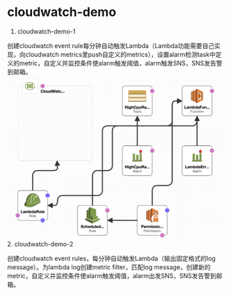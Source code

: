 # cloudwatch-demo
1. cloudwatch-demo-1

创建cloudwatch event rule每分钟自动触发Lambda（Lambda功能需要自己实现，向cloudwatch     metrics里push自定义的metrics），设置alarm检测task中定义的metric，自定义并监控条件使alarm触发阈值，alarm触发SNS，SNS发告警到邮箱。
![](https://raw.githubusercontent.com/shitlsh/picture/main/img/20210626220805.png)
2. cloudwatch-demo-2

创建cloudwatch event rules，每分钟自动触发Lambda（输出固定格式的log message）。为lambda log创建metric filter，匹配log message，创建新的metric，自定义并监控条件使alarm触发阈值，alarm出发SNS，SNS发告警到邮箱。  